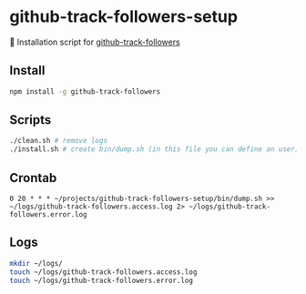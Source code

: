 # github-track-followers-setup

:hammer: Installation script for [github-track-followers](https://github.com/piecioshka/github-track-followers)

## Install

```bash
npm install -g github-track-followers
```

## Scripts

```bash
./clean.sh # remove logs
./install.sh # create bin/dump.sh (in this file you can define an user)
```

## Crontab

```
0 20 * * * ~/projects/github-track-followers-setup/bin/dump.sh >> ~/logs/github-track-followers.access.log 2> ~/logs/github-track-followers.error.log
```

## Logs

```bash
mkdir ~/logs/
touch ~/logs/github-track-followers.access.log
touch ~/logs/github-track-followers.error.log
```

